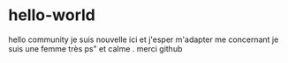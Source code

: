 # hello-world
hello community
je suis nouvelle ici et j'esper m'adapter 
me concernant je suis une femme très ps" et calme . merci github
